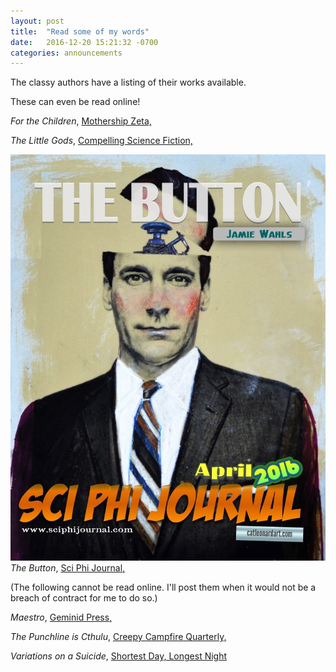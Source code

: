```yaml
---
layout: post
title:  "Read some of my words"
date:   2016-12-20 15:21:32 -0700
categories: announcements
---
```


The classy authors have a listing of their works available.

These can even be read online!



*For the Children*, [Mothership Zeta,](http://mothershipzeta.org/2016/09/30/for-the-children-by-jamie-wahls/)


*The Little Gods*, [Compelling Science Fiction,](https://smile.amazon.com/dp/B01MSVLVE4)


![Button cover illustration](/assets/TheButtonCover.jpg)
*The Button*, [Sci Phi Journal,](http://www.sciphijournal.com/the-button-by-jamie-wahls/)


(The following cannot be read online. I'll post them when it would not be a breach of contract for me to do so.)


*Maestro*, [Geminid Press,](https://www.amazon.com/Night-Lights-Anthology-Fiction-Conspiracy-ebook/dp/B01BUL411Q)


*The Punchline is Cthulu*, [Creepy Campfire Quarterly,](https://www.amazon.com/Creepy-Campfire-Quarterly-Jennifer-Word-ebook/dp/B01M3QSFAL/ref=tmm_kin_swatch_0?_encoding=UTF8&qid=1478832390&sr=1-1)


*Variations on a Suicide*, [Shortest Day, Longest Night](https://arachnepress.com/shop/?~~mode=product&~~id=74366493#!/Shortest-Day-Longest-Night/p/74366493)
